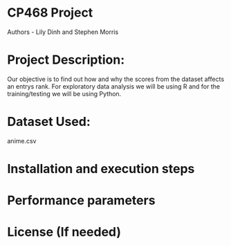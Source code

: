 # CP468 Project
Authors - Lily Dinh and Stephen Morris 

# Project Description:

Our objective is to find out how and why the scores from the dataset affects an entrys rank. For exploratory data analysis we will be using R and for the training/testing we will be using Python.  

# Dataset Used:

anime.csv

# Installation and execution steps

# Performance parameters

# License (If needed) 
